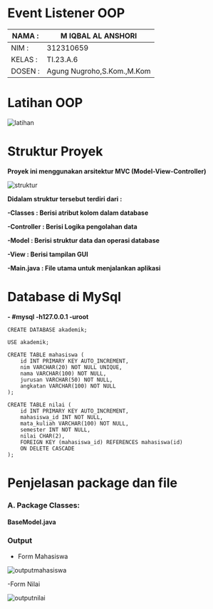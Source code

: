 # Event Listener OOP

| NAMA  :| M IQBAL AL ANSHORI |
| --- | --- |
| NIM   :| 312310659 |
| KELAS :| TI.23.A.6 |
| DOSEN :| Agung Nugroho,S.Kom.,M.Kom |

# Latihan OOP
![latihan](https://github.com/user-attachments/assets/ff18c09d-87a7-40d8-866c-d1a2c61738d4)

# Struktur Proyek
**Proyek ini menggunakan arsitektur MVC (Model-View-Controller)**

![struktur](https://github.com/user-attachments/assets/ff82a0e0-6aef-4392-9736-1add26e9758f)

**Didalam struktur tersebut terdiri dari :**

**-Classes : Berisi atribut kolom dalam database**

**-Controller : Berisi Logika pengolahan data**

**-Model : Berisi struktur data dan operasi database**

**-View : Berisi tampilan GUI**

**-Main.java : File utama untuk menjalankan aplikasi**

# Database di MySql

**- #mysql -h127.0.0.1 -uroot**

```
CREATE DATABASE akademik;
```
```
USE akademik;
```
```
CREATE TABLE mahasiswa (
    id INT PRIMARY KEY AUTO_INCREMENT,
    nim VARCHAR(20) NOT NULL UNIQUE,
    nama VARCHAR(100) NOT NULL,
    jurusan VARCHAR(50) NOT NULL,
    angkatan VARCHAR(100) NOT NULL
);
```
```
CREATE TABLE nilai (
    id INT PRIMARY KEY AUTO_INCREMENT,
    mahasiswa_id INT NOT NULL,
    mata_kuliah VARCHAR(100) NOT NULL,
    semester INT NOT NULL,
    nilai CHAR(2),
    FOREIGN KEY (mahasiswa_id) REFERENCES mahasiswa(id)
    ON DELETE CASCADE
);
```

# Penjelasan package dan file

### A. Package Classes:

#### BaseModel.java

### Output

- Form Mahasiswa

![outputmahasiswa](https://github.com/user-attachments/assets/f5561607-5c7b-4ceb-a782-36c447d552ab)

-Form Nilai

![outputnilai](https://github.com/user-attachments/assets/d2296951-ef7d-42ee-b900-76e6fdb7ac71)

